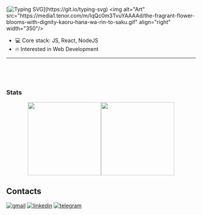 [![Typing SVG](https://readme-typing-svg.herokuapp.com?font=Fira+Code&pause=1000&color=DF22F7&width=435&lines=Hi%2C+I'm+Oleksii+Telenchak!;Welcome+to+my+GitHub+profile!)](https://git.io/typing-svg)
<img alt="Art" src="https://media1.tenor.com/m/IqQc0m3TvuYAAAAd/the-fragrant-flower-blooms-with-dignity-kaoru-hana-wa-rin-to-saku.gif" align="right" width="350"/>
- 💻 Core stack: JS, React, NodeJS
- 🔥 Interested in Web Development
<hr />
<br />


<h3 style="margin-top: 50px;">Stats</h3>
<div align="center" style="display: flex; justify-content: center;">
  <img src="https://github-readme-stats.vercel.app/api/top-langs/?username=eloleksii&layout=compact" height="195px"  />
  <img src="https://github-readme-stats.vercel.app/api?username=eloleksii" height="195px" />
</div>

<h2>Contacts</h2>
<a target="_blank" href="mailto:letel315@gmail.com"><img alt="gmail"  src="https://img.shields.io/badge/Gmail-D14836?style=for-the-badge&logo=gmail&logoColor=white"/></a>
<a target="_blank" href="https://www.linkedin.com/in/oleksii-telenchak/"><img alt="linkedin"  src="https://img.shields.io/badge/linkedin-%230077B5.svg?style=for-the-badge&logo=linkedin&logoColor=white"/></a>
<a target="_blank" href="https://t.me/elclass1c"><img alt="telegram"  src="https://img.shields.io/badge/Telegram-2CA5E0?style=for-the-badge&logo=telegram&logoColor=white"/></a>
